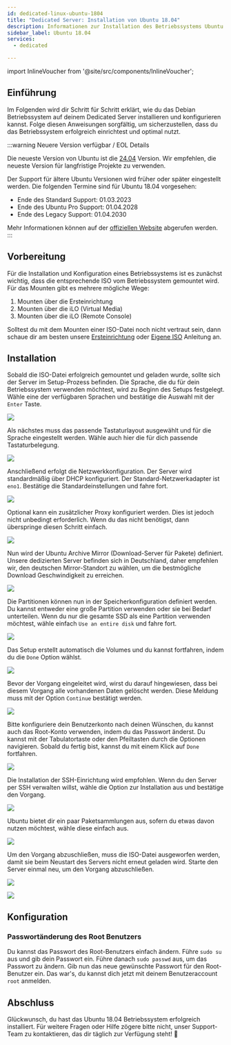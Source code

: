 ```yaml
---
id: dedicated-linux-ubuntu-1804
title: "Dedicated Server: Installation von Ubuntu 18.04"
description: Informationen zur Installation des Betriebssystems Ubuntu 18.04 auf deinem dedizierten Server von ZAP-Hosting - ZAP-Hosting.com Dokumentation
sidebar_label: Ubuntu 18.04
services:
  - dedicated

---
```


import InlineVoucher from '@site/src/components/InlineVoucher';

## Einführung

Im Folgenden wird dir Schritt für Schritt erklärt, wie du das Debian Betriebssystem auf deinem Dedicated Server installieren und konfigurieren kannst. Folge diesen Anweisungen sorgfältig, um sicherzustellen, dass du das Betriebssystem erfolgreich einrichtest und optimal nutzt.



:::warning Neuere Version verfügbar / EOL Details

Die neueste Version von Ubuntu ist die [24.04](dedicated-linux-ubuntu.md) Version. Wir empfehlen, die neueste Version für langfristige Projekte zu verwenden.

Der Support für ältere Ubuntu Versionen wird früher oder später eingestellt werden. Die folgenden Termine sind für Ubuntu 18.04 vorgesehen:

- Ende des Standard Support: 01.03.2023
- Ende des  Ubuntu Pro Support: 01.04.2028
- Ende des Legacy Support: 01.04.2030

Mehr Informationen können auf der [offiziellen Website](https://ubuntu.com/about/release-cycle) abgerufen werden.
:::

<InlineVoucher />


## Vorbereitung

Für die Installation und Konfiguration eines Betriebssystems ist es zunächst wichtig, dass die entsprechende ISO vom Betriebssystem gemountet wird. Für das Mounten gibt es mehrere mögliche Wege: 

1. Mounten über die Ersteinrichtung
2. Mounten über die iLO (Virtual Media)
3. Mounten über die iLO (Remote Console)

Solltest du mit dem Mounten einer ISO-Datei noch nicht vertraut sein, dann schaue dir am besten unsere [Ersteinrichtung](dedicated-setup.md) oder [Eigene ISO](dedicated-iso.md) Anleitung an.



## Installation

Sobald die ISO-Datei erfolgreich gemountet und geladen wurde, sollte sich der Server im Setup-Prozess befinden. Die Sprache, die du für dein Betriebssystem verwenden möchtest, wird zu Beginn des Setups festgelegt. Wähle eine der verfügbaren Sprachen und bestätige die Auswahl mit der `Enter` Taste. 

![](https://screensaver01.zap-hosting.com/index.php/s/yrHMNzstM23XZH6/preview)

Als nächstes muss das passende Tastaturlayout ausgewählt und für die Sprache eingestellt werden. Wähle auch hier die für dich passende Tastaturbelegung. 

![](https://screensaver01.zap-hosting.com/index.php/s/x9kYGEWS5fy7Wjp/preview)

Anschließend erfolgt die Netzwerkkonfiguration. Der Server wird standardmäßig über DHCP konfiguriert. Der Standard-Netzwerkadapter ist `eno1`. Bestätige die Standardeinstellungen und fahre fort. 

![](https://screensaver01.zap-hosting.com/index.php/s/6mr5kAKJQ39iJt5/preview)

Optional kann ein zusätzlicher Proxy konfiguriert werden. Dies ist jedoch nicht unbedingt erforderlich. Wenn du das nicht benötigst, dann überspringe diesen Schritt einfach. 

![](https://screensaver01.zap-hosting.com/index.php/s/tz97Ee8ZQkxAGGb/preview)

Nun wird der Ubuntu Archive Mirror (Download-Server für Pakete) definiert. Unsere dedizierten Server befinden sich in Deutschland, daher empfehlen wir, den deutschen Mirror-Standort zu wählen, um die bestmögliche Download Geschwindigkeit zu erreichen.

![](https://screensaver01.zap-hosting.com/index.php/s/xNknNyWAbd5DnsZ/preview)

Die Partitionen können nun in der Speicherkonfiguration definiert werden. Du kannst entweder eine große Partition verwenden oder sie bei Bedarf unterteilen. Wenn du nur die gesamte SSD als eine Partition verwenden möchtest, wähle einfach `Use an entire disk` und fahre fort.

![](https://screensaver01.zap-hosting.com/index.php/s/2dJ9oeMGjpWn6cZ/preview)

Das Setup erstellt automatisch die Volumes und du kannst fortfahren, indem du die `Done` Option wählst.

![](https://screensaver01.zap-hosting.com/index.php/s/WXfzt57Rtm2SQLD/preview)

Bevor der Vorgang eingeleitet wird, wirst du darauf hingewiesen, dass bei diesem Vorgang alle vorhandenen Daten gelöscht werden. Diese Meldung muss mit der Option `Continue` bestätigt werden. 

![](https://screensaver01.zap-hosting.com/index.php/s/L3YcGNbYWpMmaDj/preview)

Bitte konfiguriere dein Benutzerkonto nach deinen Wünschen, du kannst auch das Root-Konto verwenden, indem du das Passwort änderst.
Du kannst mit der Tabulatortaste oder den Pfeiltasten durch die Optionen navigieren. Sobald du fertig bist, kannst du mit einem Klick auf `Done` fortfahren.

![](https://screensaver01.zap-hosting.com/index.php/s/mqrjmF2ZmA2Qj9z/preview)





Die Installation der SSH-Einrichtung wird empfohlen. Wenn du den Server per SSH verwalten willst, wähle die Option zur Installation aus und bestätige den Vorgang.

![](https://screensaver01.zap-hosting.com/index.php/s/Xz3zzMdZ6C523ip/preview)

Ubuntu bietet dir ein paar Paketsammlungen aus, sofern du etwas davon nutzen möchtest, wähle diese einfach aus.

![](https://screensaver01.zap-hosting.com/index.php/s/wcGiSwX935jXeex/preview)

Um den Vorgang abzuschließen, muss die ISO-Datei ausgeworfen werden, damit sie beim Neustart des Servers nicht erneut geladen wird. Starte den Server einmal neu, um den Vorgang abzuschließen. 

![](https://screensaver01.zap-hosting.com/index.php/s/SzrxCtJTx2S8Nef/preview)



![](https://screensaver01.zap-hosting.com/index.php/s/x3BRLSepSDFnYGA/preview)



## Konfiguration



### Passwortänderung des Root Benutzers

Du kannst das Passwort des Root-Benutzers einfach ändern. Führe `sudo su` aus und gib dein Passwort ein. Führe danach `sudo passwd` aus, um das Passwort zu ändern. Gib nun das neue gewünschte Passwort für den Root-Benutzer ein. Das war's, du kannst dich jetzt mit deinem Benutzeraccount `root` anmelden.



## Abschluss

Glückwunsch, du hast das Ubuntu 18.04 Betriebssystem erfolgreich installiert. Für weitere Fragen oder Hilfe zögere bitte nicht, unser Support-Team zu kontaktieren, das dir täglich zur Verfügung steht! 🙂





